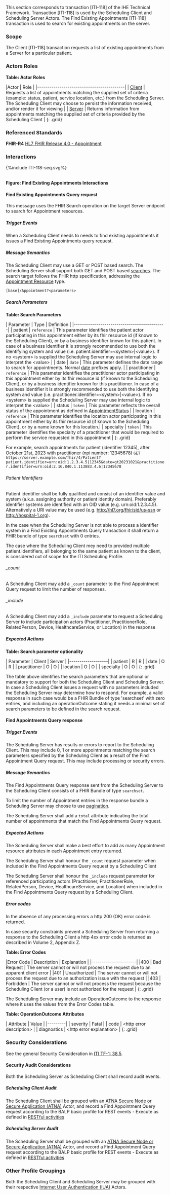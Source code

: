 This section corresponds to transaction [ITI-118] of the IHE Technical Framework. Transaction [ITI-118] is used by the Scheduling Client and Scheduling Server Actors. The Find Existing Appointments [ITI-118] transaction is used to search for existing appointments on the server.

### Scope

The Client [ITI-118] transaction requests a list of existing appointments from a Server for a particular patient.

### Actors Roles

**Table: Actor Roles**

|Actor | Role |
|-------------------------------------------|
| [Client](volume-1.html#client)  | Requests a list of appointments matching the supplied set of criteria (example: status, patient, service location, etc.) from the Scheduling Server. The Scheduling Client may choose to persist the information received, and/or render it for viewing |
| [Server](volume-1.html#server) | Returns information from appointments matching the supplied set of criteria provided by the Scheduling Client |
{: .grid}

### Referenced Standards

**FHIR-R4** [HL7 FHIR Release 4.0 - Appointment](http://www.hl7.org/FHIR/R4/appointment.html)

### Interactions

<div>
{%include ITI-118-seq.svg%}
</div>
<br clear="all">

**Figure: Find Existing Appointments Interactions**


#### Find Existing Appointments Query request
This message uses the FHIR Search operation on the target Server endpoint to search for Appointment resources.

##### Trigger Events

When a Scheduling Client needs to needs to find existing appointments it issues a Find Existing Appointments query request.

##### Message Semantics

The Scheduling Client may use a GET or POST based search. The Scheduling Server shall support both GET and POST based [searches]( http://hl7.org/fhir/R4/http.html#search). The search target follows the FHIR http specification, addressing the [Appointment Resource](http://www.hl7.org/FHIR/R4/appointment.html) type.

```[base]/Appointment?<parameters>```

##### Search Parameters

**Table: Search Parameters**

| Parameter | Type | Definition |
|---------------------------------------------|
| patient | ```reference``` | This parameter identifies the patient actor participating in this appointment either by its fhir resource id (if known to the Scheduling Client), or by a business identifier known for this patient. In case of a business identifier it is strongly recommended to use both the identifying system and value (i.e. patient.identifier=\<system>\|\<value>). If no \<system> is supplied the Scheduling Server may use internal logic to interpret the \<value> |
| date | ```date``` | This parameter defines the date range to search for appointments. Normal [date](https://hl7.org/fhir/R4/search.html#date) prefixes apply. |
| practitioner | ```reference``` | This parameter identifies the practitioner actor participating in this appointment either by its fhir resource id (if known to the Scheduling Client), or by a business identifier known for this practitioner. In case of a business identifier it is strongly recommended to use both the identifying system and value (i.e. practitioner.identifier=\<system>\|\<value>). If no \<system> is supplied the Scheduling Server may use internal logic to interpret the \<value> |
| status | ```token``` | This parameter reflects the overall status of the appointment as defined in [AppointmentStatus](https://hl7.org/fhir/R4/codesystem-appointmentstatus.html) |
| location | ```reference``` | This parameter identifies the location actor participating in this appointment either by its fhir resource id (if known to the Scheduling Client), or by a name known for this location.|
| specialty | ```token``` | This parameter identifies the specialty of a practitioner that would be required to perform the service requested in this appointment |
{: .grid}


For example, search appointments for patient (identifier 12345), after October 21st, 2023 with practitioner (npi number: 12345678)
```GET https://server.example.com/fhir/4/Patient?patient.identifier=urn:oid:1.2.3.4.5|12345&date=gt20231021&practitioner.identifier=urn:oid:2.16.840.1.113883.4.6|12345678```

###### Patient Identifiers
Patient identifier shall be fully qualified and consist of an identifier value and system (a.k.a. assigning authority or patient identity domain). Preferably identifier systems are identified with an OID value (e.g. urn:oid:1.2.3.4.5). Alternatively a URI value may be used (e.g. http://hl7.org/fhir/sid/us-ssn or http://hospital-1.org). 

In the case when the Scheduling Server is not able to process a identifier system in a Find Existing Appointments Query transaction it shall return a FHIR bundle of type ```searchset``` with 0 entries.

The case where the Scheduling Client mey need to provided multiple patient.identifiers, all belonging to the same patient as known to the client, is considered out of scope for the ITI Scheduling Profile. 

###### _count
A Scheduling Client may add a ```_count``` parameter to the Find Appointment Query request to limit the number of responses. 

###### _include
A Scheduling Client may add a ```_include``` parameter to request a Scheduling Server to include participation actors (Practitioner, PractitionerRole, RelatedPerson, Device, HealthcareService, or Location) in the response


##### Expected Actions

**Table: Search parameter optionality**

| Parameter | Client | Server |
|-------------------|
| patient | R | R |
| date | O | R |
| practitioner | O | O |
| location | O | O |
| specialty | O | O |
{: .grid}

The table above identifies the search parameters that are optional or mandatory to support for both the Scheduling Client and Scheduling Server. In case a Scheduling Client issues a request with no parameters included the Scheduling Server may determine how to respond. For example, a valid response in such case would be a FHIR Bundle of type 'searchset' with zero entries, and including an operationOutcome stating it needs a minimal set of search parameters to be defined in the search request.
 

#### Find Appointments Query response

##### Trigger Events

The Scheduling Server has results or errors to report to the Scheduling Client. This may include 0, 1 or more appointments matching the search parameters specified by the Scheduling Client as a result of the Find Appointment Query request. This may include processing or security errors.

##### Message Semantics

The Find Appointments Query response sent from the Scheduling Server to the Scheduling Client consists of a FHIR Bundle of type ```searchset```. 

To limit the number of Appointment entries in the response bundle a Scheduling Server may choose to use [pagination](https://hl7.org/fhir/R4/http.html#paging).

The Scheduling Server shall add a ```total``` attribute indicating the total number of appointments that match the Find Appointments Query request.

##### Expected Actions

The Scheduling Server shall make a best effort to add as many Appointment resource attributes in each Appointment entry returned. 

The Scheduling Server shall honour the ```_count``` request parameter when included in the Find Appointments Query request by a Scheduling Client

The Scheduling Server shall honour the ```_include``` request parameter for referenced participating actors (Practitioner, PractitionerRole, RelatedPerson, Device, HealthcareService, and Location) when included in the Find Appointments Query request by a Scheduling Client.

##### Error codes

In the absence of any processing errors a http 200 (OK) error code is returned.

In case security constraints prevent a Scheduling Server from returning a response to the Scheduling Client a http 4xx error code is returned as described in Volume 2, Appendix Z.

**Table: Error Codes**

|Error Code | Description | Explanation |
|----------------------|
|400 | Bad Request | The server cannot or will not process the request due to an apparent client error |
|401 | Unauthorized | The server cannot or will not process the request due to an authorization issue with the request |
|403 | Forbidden | The server cannot or will not process the request because the Scheduling Client (or a user) is not authorized for the request |
{: .grid}

The Scheduling Server may include an OperationOutcome to the response where it uses the values from the Error Codes table.

**Table: OperationOutcome Attributes**

| Attribute | Value | 
|---------|
| severity | Fatal |
| code | \<http error description> |
| diagnostics | \<http error explanation> |
{: .grid}


### Security Considerations

See the general Security Consideration in [ITI TF-1: 38.5](https://profiles.ihe.net/ITI/PDQm/volume-1.html#1385-pdqm-security-considerations).

#### Security Audit Considerations

Both the Scheduling Server as Scheduling Client shall record audit events. 

##### Scheduling Client Audit 

The Scheduling Client shall be grouped with an [ATNA Secure Node or Secure Application (ATNA)](https://profiles.ihe.net/ITI/TF/Volume1/ch-9.html) Actor, and record a Find Appointment Query request according to the BALP basic profile for REST events - Execute as defined in [RESTful activities](https://profiles.ihe.net/ITI/BALP/content.html#3573-restful-activities)

##### Scheduling Server Audit 

The Scheduling Server shall be grouped with an [ATNA Secure Node or Secure Application (ATNA)](https://profiles.ihe.net/ITI/TF/Volume1/ch-9.html) Actor, and record a Find Appointment Query request according to the BALP basic profile for REST events - Execute as defined in [RESTful activities](https://profiles.ihe.net/ITI/BALP/content.html#3573-restful-activities)

### Other Profile Groupings

Both the Scheduling Client and Scheduling Server may be grouped with their respective [Internet User Authentication (IUA)](https://profiles.ihe.net/ITI/IUA/index.html) Actors. 